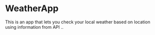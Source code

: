 # WeatherApp
This is an app that lets you check your local weather based on location using information from API
..

